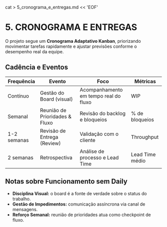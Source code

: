 cat > 5_cronograma_e_entregas.md << 'EOF'
# 5. CRONOGRAMA E ENTREGAS

O projeto segue um **Cronograma Adaptativo Kanban**, priorizando movimentar tarefas rapidamente e ajustar previsões conforme o desempenho real da equipe.

## Cadência e Eventos

| Frequência | Evento | Foco | Métricas |
|-------------|---------|------|-----------|
| Contínuo | Gestão do Board (visual) | Acompanhamento em tempo real do fluxo | WIP |
| Semanal | Reunião de Prioridades & Fluxo | Revisão do backlog e bloqueios | % de bloqueios |
| 1-2 semanas | Revisão de Entrega (Review) | Validação com o cliente | Throughput |
| 2 semanas | Retrospectiva | Análise de processo e Lead Time | Lead Time médio |

## Notas sobre Funcionamento sem Daily

- **Disciplina Visual:** o board é a fonte de verdade sobre o status do trabalho.
- **Gestão de Impedimentos:** comunicação assíncrona via canal de mensagens.
- **Reforço Semanal:** reunião de prioridades atua como checkpoint de fluxo.

